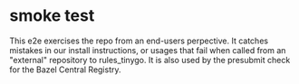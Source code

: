 # smoke test

This e2e exercises the repo from an end-users perpective.
It catches mistakes in our install instructions, or usages that fail when called from an "external" repository to rules_tinygo.
It is also used by the presubmit check for the Bazel Central Registry.
